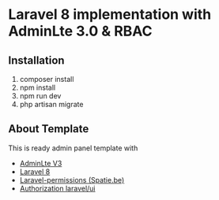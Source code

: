 # Laravel 8 implementation with AdminLte 3.0 & RBAC

## Installation
1. composer install
2. npm install
3. npm run dev
4. php artisan migrate

## About Template

This is ready admin panel template with
- [AdminLte V3](https://adminlte.io/themes/v3/)
- [Laravel 8](https://laravel.com/docs/8.x)
- [Laravel-permissions (Spatie.be)](https://spatie.be/docs/laravel-permission/v3/introduction)
- [Authorization laravel/ui](https://github.com/laravel/ui)
